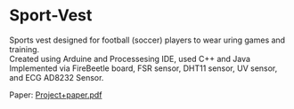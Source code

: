 # Sport-Vest

Sports vest designed for football (soccer) players to wear uring games and training.    
Created using Arduine and Processesing IDE, used C++ and Java    
Implemented via FireBeetle board, FSR sensor, DHT11 sensor, UV sensor, and ECG AD8232 Sensor.    

Paper:
[Project+paper.pdf](https://github.com/user-attachments/files/18017461/Project%2Bpaper.pdf)
